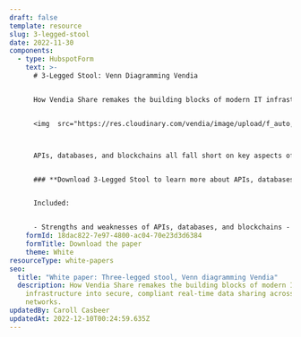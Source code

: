 ```yaml
---
draft: false
template: resource
slug: 3-legged-stool
date: 2022-11-30
components:
  - type: HubspotForm
    text: >-
      # 3-Legged Stool: Venn Diagramming Vendia


      How Vendia Share remakes the building blocks of modern IT infrastructure into secure, compliant real-time data connectivity  and sharing solutions


      <img  src="https://res.cloudinary.com/vendia/image/upload/f_auto,q_90/v1669906370/3Legged_Fig01_bohruk.webp" alt="" />



      APIs, databases, and blockchains all fall short on key aspects of secure, real-time data sharing needed to meet business needs. Vendia Share combines the three to make up for each one lacks


      ### **Download 3-Legged Stool to learn more about APIs, databases, and blockchain and how they complement one another.** 


      Included:


      - Strengths and weaknesses of APIs, databases, and blockchains - How Vendia Share brings them together - What this means for data sharing between two orgs - How you can get started today
    formId: 18dac822-7e97-4800-ac04-70e23d3d6384
    formTitle: Download the paper
    theme: White
resourceType: white-papers
seo:
  title: "White paper: Three-legged stool, Venn diagramming Vendia"
  description: How Vendia Share remakes the building blocks of modern IT
    infrastructure into secure, compliant real-time data sharing across business
    networks.
updatedBy: Caroll Casbeer
updatedAt: 2022-12-10T00:24:59.635Z
---
```

